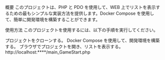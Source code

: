 概要
このプロジェクトは、PHP と PDO を使用して、WEB 上でリストを表示するための最もシンプルな実装方法を提供します。Docker Compose を使用して、簡単に開発環境を構築することができます。

使用方法
このプロジェクトを使用するには、以下の手順を実行してください。

プロジェクトをクローンする。
Docker Compose を使用して、開発環境を構築する。
ブラウザでプロジェクトを開き、リストを表示する。
http://localhost:****/main_GameStart.php


